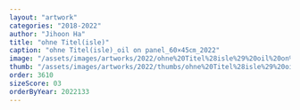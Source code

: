 ```yaml
---
layout: "artwork"
categories: "2018-2022"
author: "Jihoon Ha"
title: "ohne Titel(isle)"
caption: "ohne Titel(isle)_oil on panel_60×45㎝_2022"
image: "/assets/images/artworks/2022/ohne%20Titel%28isle%29%20oil%20on%20panel%2060x45cm%202022.jpg"
thumb: "/assets/images/artworks/2022/thumbs/ohne%20Titel%28isle%29%20oil%20on%20panel%2060x45cm%202022.jpg"
order: 3610
sizeScore: 03
orderByYear: 2022133
---
```


